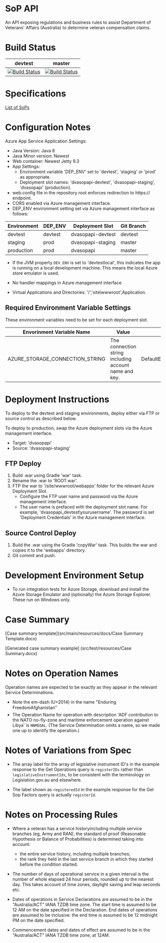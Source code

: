 # SoP API
An API exposing regulations and business rules to assist Department of Veterans' Affairs (Australia) to determine veteran compensation claims.

# Build Status 

|devtest|master|
|-------|----------|
| [![Build Status](https://travis-ci.org/govlawtech/dva-sop-api.svg?branch=devtest)](https://travis-ci.org/govlawtech/dva-sop-api) | [![Build Status](https://travis-ci.org/govlawtech/dva-sop-api.svg?branch=master)](https://travis-ci.org/govlawtech/dva-sop-api)  |

# Specifications

[List of SoPs](docs/sops.csv)

# Configuration Notes

Azure App Service Application Settings:

* Java Version: Java 8
* Java Minor version: Newest
* Web container: Newest Jetty 9.3
* App Settings:
    - Environment variable 'DEP_ENV' set to 'devtest', 'staging' or 'prod' as appropriate.
    - Deployment slot names: 'dvasopapi-devtest', 'dvasopapi-staging', 'dvasopapi' (production).
* web.config file in the repository root enforces redirection to https:// endpoint.
* CORS enabled via Azure management interface.
* DEP_ENV environment setting set via Azure management interface as follows: 

| Environment | DEP_ENV | Deployment Slot | Git Branch |
|-------------|---------|-----------------|------------|
| devtest | devtest | dvasopapi-devtest| devtest   |
| staging     | prod    | dvasopapi-staging| master    |
| production  | prod    | dvasopapi       | master     |


* If the JVM property ```DEV_ENV``` is set to 'devtestlocal', this indicates the app is running on a local development machine.  This means the local Azure store emulator is used.

* No handler mappings in Azure management interface
* Virtual Applications and Directories: '/','site\wwwroot',Application.

## Required Environment Variable Settings

These environment variables need to be set for each deployment slot.

| Envorinment Variable Name | Value | Example |
|---------------------------|-------|---------|
| AZURE_STORAGE_CONNECTION_STRING | The connection string including account name and key. | DefaultEndpointsProtocol=https;AccountName=myAccount;AccountKey=myKey; |

# Deployment Instructions

To deploy to the devtest and staging environments, deploy either via FTP or source control as described below.  

To deploy to production, swap the Azure deployment slots via the Azure management interface.

* Target: 'dvasopapi'
* Source: 'dvasopapi-staging'

## FTP Deploy
1. Build .war using Gradle 'war' task.
1. Rename the .war to 'ROOT.war'.
1. FTP the war to '/site/wwwroot/webapps' folder for the relevant Azure Deployment Slot. 
    - Configure the FTP user name and password via the Azure management interface.
    - The user name is prefaced with the deployment slot name. For example, 'dvasopapi_devtest\yourusername'.  The password is set 'Deployment Credentials' in the Azure management interface.

## Source Control Deploy

1. Build the .war using the Gradle 'copyWar' task.  This builds the war and copies it to the 'webapps' directory.
1. Git commit and push.

# Development Environment Setup

* To run integration tests for Azure Storage, download and install the Azure Storage Emulator and (optionally) the Azure Storage Explorer.  These run on Windows only.

# Case Summary

[Case summary template](src/main/resources/docs/Case Summary Template.docx)

[Generated case summary example] (src/test/resources/Case Summary.docx)

# Notes on Operation Names

Operation names are expected to be exactly as they appear in the relevant Service Determinations.

* Note the em-dash (U+2014) in the name "Enduring Freedom&#151;Afghanistan"
* The Operation Name for operation with description 'ADF contribution to the NATO no-fly-zone and maritime enforcement operation against Libya' is ```NNMEOAL```.  (The Service Determination omits a name, so we made one up to identify the operation.)

# Notes of Variations from Spec

* The array label for the array of legislative instrument ID's in the example response to the Get Operations query is ```registerIDs``` rather than ```legislativeInstrumentIds```, to be consistent with the terminology on Legislation.gov.au and elsewhere.

* The label shown as ```registeredId``` in the example response for the Get Sop Factors query is actually ```registerId```.

# Notes on Processing Rules

* Where a veteran has a service historyincluding multiple service branches (eg, Army and RAN), the standard of proof (Reasonable Hypothesis or Balance of Probabilities) is determined taking into account:
    - the entire service history, including multiple branches;
    - the rank they held in the last service branch in which they started before the condition started.

* The number of days of operational service in a given interval is the number of whole elapsed 24 hour periods, rounded up to the nearest day.  This takes account of time zones, daylight saving and leap seconds etc.

* Dates of operations in Service Declarations are assumed to be in the "Australia/ACT" IANA TZDB time zone.  The start time is assumed to be 12 AM on the date specified in the Declaration.  End dates of operations are assumed to be inclusive: the end time is assumed to be 12 midnight PM on the date specified.

* Commencement dates and dates of effect are assumed to be in the "Australia/ACT" IANA TZDB time zone, at 12AM.



